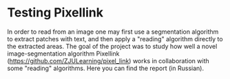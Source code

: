 # Testing Pixellink

In order to read from an image one may first use a segmentation algorithm to extract patches with text, and then apply a "reading" algorithm directly to the extracted areas. The goal of the project was to study how well a novel image-segmentation algorithm Pixellink (https://github.com/ZJULearning/pixel_link) works in collaboration with some "reading" algorithms. Here you can find the report (in Russian).
